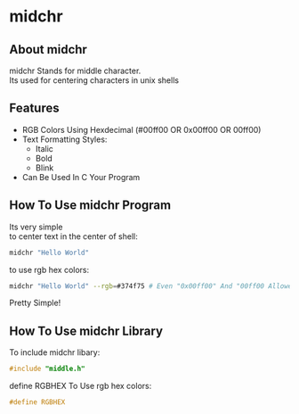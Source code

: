 # midchr
## About midchr
midchr Stands for middle character.<br/>
Its used for centering characters in unix shells

## Features
* RGB Colors Using Hexdecimal (#00ff00 OR 0x00ff00 OR 00ff00)
* Text Formatting Styles:
  + Italic
  + Bold
  + Blink
* Can Be Used In C Your Program

## How To Use midchr Program
Its very simple<br/>
to center text in the center of shell: <br/>
```sh
midchr "Hello World"
```

to use rgb hex colors:<br/>
```sh
midchr "Hello World" --rgb=#374f75 # Even "0x00ff00" And "00ff00 Allowed"
```


Pretty Simple!

## How To Use midchr Library

To include midchr libary:
```C
#include "middle.h"
```
define RGBHEX To Use rgb hex colors:
```C
#define RGBHEX
```
